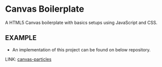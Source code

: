 # Canvas Boilerplate

A HTML5 Canvas boilerplate with basics setups using JavaScript and CSS.

## EXAMPLE

- An implementation of this project can be found on below repository.

LINK: [canvas-particles](https://github.com/ashiishme/canvas-particles)
